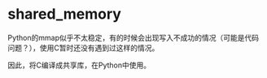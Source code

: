 # shared_memory

Python的mmap似乎不太稳定，有的时候会出现写入不成功的情况（可能是代码问题？），使用C暂时还没有遇到过这样的情况。

因此，将C编译成共享库，在Python中使用。
